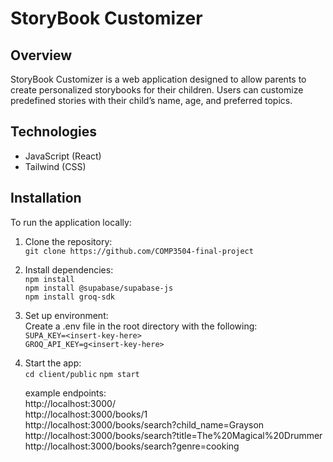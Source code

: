# StoryBook Customizer

## Overview
StoryBook Customizer is a web application designed to allow parents to create personalized storybooks for their children. Users can customize predefined stories with their child’s name, age, and preferred topics.

## Technologies
- JavaScript (React)
- Tailwind (CSS)

## Installation
To run the application locally:
1. Clone the repository:  
   `git clone https://github.com/COMP3504-final-project`
2. Install dependencies:  
   `npm install`  
   `npm install @supabase/supabase-js`  
   `npm install groq-sdk`  
4. Set up environment:  
   Create a .env file in the root directory with the following:  
   `SUPA_KEY=<insert-key-here>`  
   `GROQ_API_KEY=g<insert-key-here>`  
5. Start the app:  
   `cd client/public`
   `npm start`  

   example endpoints:  
   http://localhost:3000/  
   http://localhost:3000/books/1  
   http://localhost:3000/books/search?child_name=Grayson  
   http://localhost:3000/books/search?title=The%20Magical%20Drummer  
   http://localhost:3000/books/search?genre=cooking  
